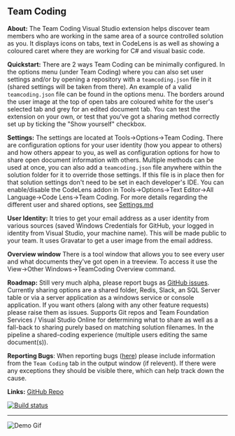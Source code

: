 Team Coding
--

**About:** The Team Coding Visual Studio extension helps discover team members who are working in the same area of a source controlled solution as you. It displays icons on tabs, text in CodeLens is as well as showing a coloured caret where they are working for C# and visual basic code.

**Quickstart:** There are 2 ways Team Coding can be minimally configured.
In the options menu (under Team Coding) where you can also set user settings and/or
by opening a repository with a `teamcoding.json` file in it (shared settings will be taken from there).
An example of a valid `teamcoding.json` file can be found in the options menu.
The borders around the user image at the top of open tabs are coloured white for the user's selected tab and grey for an edited document tab.
You can test the extension on your own, or test that you've got a sharing method correctly set up by ticking the "Show yourself" checkbox.

**Settings:** The settings are located at Tools->Options->Team Coding.
There are configuration options for your user identity (how you appear to others) and how others appear to you, as well as configuration options for how to share open document information with others.
Multiple methods can be used at once, you can also add a `teamcoding.json` file anywhere within the solution folder for it to override those settings.
If this file is in place then for that solution settings don't need to be set in each developer's IDE.
You can enable/disable the CodeLens addon in Tools->Options->Text Editor->All Language->Code Lens->Team Coding.
For more details regarding the different user and shared options, see [Settings.md](https://github.com/georgeduckett/TeamCoding/blob/master/Settings.md)

**User Identity:** It tries to get your email address as a user identity from various sources (saved Windows Credentials for GitHub, your logged in identity from Visual Studio, your machine name).
This will be made public to your team. It uses Gravatar to get a user image from the email address.

**Overview window** There is a tool window that allows you to see every user and what documents they've got open in a treeview. To access it use the View->Other Windows->TeamCoding Overview command.

**Roadmap:** Still very much alpha, please report bugs as [GitHub issues](https://github.com/georgeduckett/TeamCoding/issues).
Currently sharing options are a shared folder, Redis, Slack, an SQL Server table or via a server application as a windows service or console application. If you want others (along with any other feature requests) please raise them as issues. Supports Git repos and Team Foundation Services / Visual Studio Online for determining what to share as well as a fall-back to sharing purely based on matching solution filenames. In the pipeline a shared-coding experience (multiple users editing the same document(s)).

**Reporting Bugs**: When reporting bugs ([here](https://github.com/georgeduckett/TeamCoding/issues)) please include information from the `Team Coding` tab in the output window (if relevent). If there were any exceptions they should be visible there, which can help track down the cause.

**Links:** [GitHub Repo](https://github.com/georgeduckett/TeamCoding/)

[![Build status](https://ci.appveyor.com/api/projects/status/vqgmu9893sxn3p7m?svg=true)](https://ci.appveyor.com/project/georgeduckett/teamcoding)

---

![Demo Gif](http://i.giphy.com/3oz8xNb3MTsqzn67za.gif)